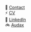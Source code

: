 👋 [Contact](mailto:richiebandrew@gmail.com)  
⚡ [CV](/cv.md)  
🔗 <a href="https://www.linkedin.com/in/richardandrew75/" target="_blank">LinkedIn</a>  
🚲 <a href="https://audax.uk/" target="_blank">Audax</a>